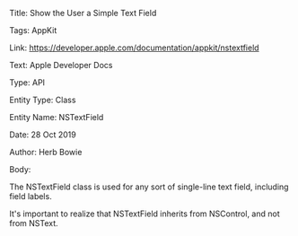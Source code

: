 Title:  Show the User a Simple Text Field

Tags:   AppKit

Link:   https://developer.apple.com/documentation/appkit/nstextfield

Text:   Apple Developer Docs

Type:   API

Entity Type: Class

Entity Name: NSTextField

Date:   28 Oct 2019

Author: Herb Bowie

Body: 

The NSTextField class is used for any sort of single-line text field, including field labels. 

It's important to realize that NSTextField inherits from NSControl, and not from NSText. 
